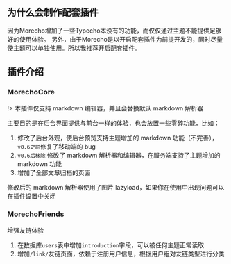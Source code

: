 ## 为什么会制作配套插件

因为Morecho增加了一些Typecho本没有的功能，而仅仅通过主题不能提供足够好的使用体验。
另外，由于Morecho是以开启配套插件为前提开发的，同时尽量使主题可以单独使用。所以我推荐开启配套插件。

## 插件介绍

### MorechoCore

!> 本插件仅支持 markdown 编辑器，并且会替换默认 markdown 解析器

主要目的是在后台界面提供与前台一样的体验，也会放置一些零碎功能，比如：

1. 修改了后台外观，使后台预览支持主题增加的 markdown 功能（不完善），`v0.6之前`修复了移动端的 bug
1. `v0.6后移除` 修改了 markdown 解析器和编辑器，在服务端支持了主题增加的 markdown 功能
1. 增加了全部文章归档的页面

修改后的 markdown 解析器使用了图片 lazyload，如果你在使用中出现问题可以在插件设置中关闭

### MorechoFriends

增强友链体验

1. 在数据库`users`表中增加`introduction`字段，可以被任何主题正常读取
1. 增加`/link/`友链页面，依赖于注册用户信息，根据用户组对友链类型进行分类